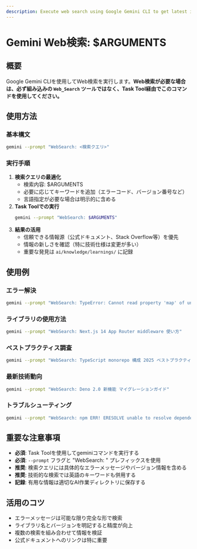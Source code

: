 ```yaml
---
description: Execute web search using Google Gemini CLI to get latest information and solutions
---
```

# Gemini Web検索: $ARGUMENTS
## 概要
Google Gemini CLIを使用してWeb検索を実行します。**Web検索が必要な場合は、必ず組み込みの `Web_Search` ツールではなく、Task Tool経由でこのコマンドを使用してください。**
## 使用方法
### 基本構文
```bash
gemini --prompt "WebSearch: <検索クエリ>"
```
### 実行手順
1. **検索クエリの最適化**
   - 検索内容: $ARGUMENTS
   - 必要に応じてキーワードを追加（エラーコード、バージョン番号など）
   - 言語指定が必要な場合は明示的に含める
2. **Task Toolでの実行**
   ```bash
   gemini --prompt "WebSearch: $ARGUMENTS"
   ```
3. **結果の活用**
   - 信頼できる情報源（公式ドキュメント、Stack Overflow等）を優先
   - 情報の新しさを確認（特に技術仕様は変更が多い）
   - 重要な発見は `ai/knowledge/learnings/` に記録
## 使用例
### エラー解決
```bash
gemini --prompt "WebSearch: TypeError: Cannot read property 'map' of undefined React"
```
### ライブラリの使用方法
```bash
gemini --prompt "WebSearch: Next.js 14 App Router middleware 使い方"
```
### ベストプラクティス調査
```bash
gemini --prompt "WebSearch: TypeScript monorepo 構成 2025 ベストプラクティス"
```
### 最新技術動向
```bash
gemini --prompt "WebSearch: Deno 2.0 新機能 マイグレーションガイド"
```
### トラブルシューティング
```bash
gemini --prompt "WebSearch: npm ERR! ERESOLVE unable to resolve dependency tree"
```
## 重要な注意事項
- **必須**: Task Toolを使用してgeminiコマンドを実行する
- **必須**: `--prompt` フラグと "WebSearch: " プレフィックスを使用
- **推奨**: 検索クエリには具体的なエラーメッセージやバージョン情報を含める
- **推奨**: 技術的な検索では英語のキーワードも併用する
- **記録**: 有用な情報は適切なAI作業ディレクトリに保存する
## 活用のコツ
- エラーメッセージは可能な限り完全な形で検索
- ライブラリ名とバージョンを明記すると精度が向上
- 複数の検索を組み合わせて情報を検証
- 公式ドキュメントへのリンクは特に重要
